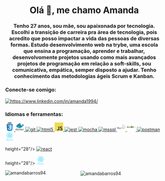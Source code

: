 <h1 align="center">Olá 👋, me chamo Amanda</h1>
<h3 align="center">Tenho 27 anos, sou mãe, sou apaixonada por tecnologia. Escolhi a transição de carreira pra área de
  tecnologia, pois acredito que posso impactar a vida das pessoas de diversas formas. Estudo desenvolvimento web na
  trybe, uma escola que ensina a programação, aprender e trabalhar, desenvolvomente projetos usando como mais avançados
  projetos de programação em relação a soft-skills, sou comunicativa, empática, semper disposto a ajudar. Tenho
  conhecimento das metodologias ágeis Scrum e Kanban.</h3>

<h3 align="left">Conecte-se comigo:</h3>
<p align="left">
  <a href="https://linkedin.com/in/https://www.linkedin.com/in/amanda1994/" target="blank"><img align="center"
      src="https://raw.githubusercontent.com/rahuldkjain/github-profile-readme-generator/master/src/images/icons/Social/linked-in-alt.svg"
      alt="https://www.linkedin.com/in/amanda1994/" height="28" width="28" /></a>
</p>

<h3 align="left">Idiomas e ferramentas:</h3>
<p align="left"> <a href="https://www.w3schools.com/css/" target="_blank" rel="noreferrer"> <img
      src="https://raw.githubusercontent.com/devicons/devicon/master/icons/css3/css3-original-wordmark.svg" alt="css3"
      width="28" height="28" /> </a> <a href="https://www.docker.com/" target="_blank" rel="noreferrer"> <img
      src="https://raw.githubusercontent.com/devicons/devicon/master/icons/docker/docker-original-wordmark.svg"
      alt="docker" width="28" height="28" /> </a> <a href="https://git-scm.com/" target="_blank" rel="noreferrer"> <img
      src="https://www.vectorlogo.zone/logos/git-scm/git-scm-icon.svg" alt="git" width="28" height="28" /> </a>
  <a href="https://www.w3.org/html/" target="_blank" rel="noreferrer"> <img
      src="https://raw.githubusercontent.com/devicons/devicon/master/icons /html5/html5-original-wordmark.svg"
      alt="html5" width="28" height="28" /> </a> <a href="https://developer.mozilla.org/en-US/docs/Web/JavaScript"
      target="_blank" rel="noreferrer"> <img
        src="https://raw.githubusercontent.com/devicons/devicon/master/icons/javascript/javascript-original.svg"
        alt="javascript" width="28" height="28" /> </a> <a href="https://jestjs.io" target="_blank" rel="noreferrer">
      <img src="https://www.vectorlogo.zone/logos/jestjsio/jestjsio-icon.svg" alt="jest" width="28" height="28" /> </a>
    <a href="https://mochajs.org" target="blank" rel="noreferrer"> <img
        src="https://www.vectorlogo.zone/logos/mochajs/mochajs-icon.svg" alt="mocha" width="28" height="28" /> </a> <a
      href="https://www.microsoft.com/en-us/sql-server" target="blank" rel="noreferrer"> <img
        src="https://www.svgrepo.com/show/283229/microsoft-sql-server-logo.svg" alt="mssql" width="28" height="28" />
    </a> <a href="https://www.mysql.com/" target="_blank" rel="noreferrer"> <img
        src="https://raw.githubusercontent.com/devicons/devicon/master/icons/mysql/mysql-original-wordmark.svg"
        alt=" mysql" width="28" height="28" /> </a> <a href="https://nodejs.org" target="_blank" rel="noreferrer"> <img
        src="https://raw.githubusercontent.com/devicons/devicon/master/icons/nodejs/nodejs-original-wordmark.svg"
        alt="nodejs" width="28" height="28" /> </a> <a href="https://postman.com" target="_blank" rel="noreferrer"> <img
        src="https://www.vectorlogo.zone/logos/getpostman/getpostman-icon.svg" alt="postman" largura="28" height="28" />
    </a> <a href="https://reactjs.org/" target="_blank" rel="noreferrer"> <img
        src="https://raw.githubusercontent.com/devicons/devicon/master/icons/react/react-original-wordmark.svg"
        alt="react" width="28" height="28" /> </a>
</p>height="28"/> </a> <a href="https://reactjs.org/" target="_blank" rel="noreferrer"> <img
    src="https://raw.githubusercontent.com /devicons/devicon/master/icons/react/react-original-wordmark.svg" alt="react"
    width="28" height="28" /> </a> </p>height="28"/> </a> <a href="https://reactjs.org/" target="_blank"
  rel="noreferrer"> <img
    src="https://raw.githubusercontent.com/devicons/devicon/master/icons/react/react-original-wordmark.svg" alt="react"
    width="28" height="28" /> </a> </p>

<p><img align="left"
    src="https://github-readme-stats.vercel.app/api/top-langs?username=amandabarros94&show_icons=true&locale=en&layout=compact"
    alt="amandabarros94" width="240" /> </p>

<p> <img align="center"
    src="https://github-readme-stats.vercel.app/api?username=amandabarros94&show_icons=true&locale=en"
    alt="amandabarros94"  width="240" /> </p>
